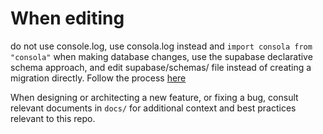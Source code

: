 
# When editing

do not use console.log, use consola.log instead and `import consola from "consola"`
when making database changes, use the supabase declarative schema approach, and edit supabase/schemas/ file instead of creating a migration directly. Follow the process [here](`docs/@supabase/howto/declarative-schemas.md`)

When designing or architecting a new feature, or fixing a bug, consult relevant documents in `docs/` for additional context and best practices relevant to this repo.
